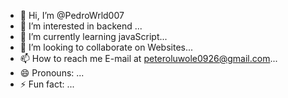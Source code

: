 - 👋 Hi, I’m @PedroWrld007
- 👀 I’m interested in backend ...
- 🌱 I’m currently learning javaScript...
- 💞️ I’m looking to collaborate on Websites...
- 📫 How to reach me E-mail at peteroluwole0926@gmail.com...
- 😄 Pronouns: ...
- ⚡ Fun fact: ...

<!---
PedroWrld007/PedroWrld007 is a ✨ special ✨ repository because its `README.md` (this file) appears on your GitHub profile.
You can click the Preview link to take a look at your changes.
--->
